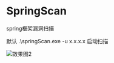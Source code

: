 # SpringScan
spring框架漏洞扫描

默认
.\springScan.exe -u x.x.x.x 启动扫描

![效果图2](https://pic.imgdb.cn/item/60fd6dec5132923bf8a51b4a.png)
